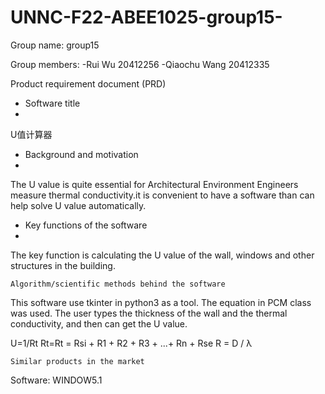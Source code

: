 # UNNC-F22-ABEE1025-group15-


Group name: group15

Group members:
-Rui Wu 20412256
-Qiaochu Wang 20412335

Product requirement document (PRD)
-	Software title
-	
U值计算器

-	Background and motivation
-	
The U value is quite essential for Architectural Environment Engineers measure thermal conductivity.it is convenient to have a software than can help solve U value automatically.

-	Key functions of the software
-	
The key function is calculating the U value of the wall, windows and other structures in the building.


	Algorithm/scientific methods behind the software 
	
This software use tkinter in python3 as a tool. The equation in PCM class was used. The user types the thickness of the wall and the thermal conductivity, and then can get the U value.
 
U=1/Rt
Rt=Rt = Rsi + R1 + R2 + R3 + ...+ Rn + Rse
R = D / λ

	Similar products in the market
	
Software: WINDOW5.1
